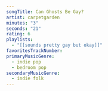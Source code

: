 ```yaml
---
songTitle: Can Ghosts Be Gay?
artist: carpetgarden
minutes: "3"
seconds: "21"
rating: 6
playlists:
  - "[[sounds pretty gay but okay]]"
favoritesTrackNumber:
primaryMusicGenre:
  - indie pop
  - bedroom pop
secondaryMusicGenre:
  - indie folk
---
```

